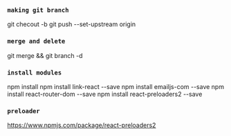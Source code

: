 ### `making git branch`
git checout -b <local-branch>
git push --set-upstream origin <local-branch>


### `merge and delete`
git merge <local-branch> && git branch -d <local-branch>


### `install modules`
npm install
npm install link-react --save
npm install emailjs-com --save
npm install react-router-dom --save
npm install react-preloaders2 --save

### `preloader`
https://www.npmjs.com/package/react-preloaders2